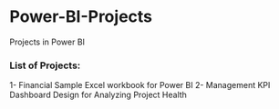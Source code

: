 # Power-BI-Projects
Projects in Power BI

### List of Projects:
1- Financial Sample Excel workbook for Power BI
2- Management KPI Dashboard Design for Analyzing Project Health

